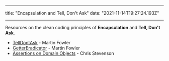
---
title: "Encapsulation and Tell, Don't Ask" 
date: "2021-11-14T19:27:24.193Z"

---

Resources on the clean coding principles of **Encapsulation** and **Tell, Don't Ask**.

- [TellDontAsk](https://www.martinfowler.com/bliki/TellDontAsk.html) - Martin Fowler
- [GetterEradicator](https://www.martinfowler.com/bliki/GetterEradicator.html) - Martin Fowler
- [Assertions on Domain Objects](https://web.archive.org/web/20060207044916/http://www.skizz.biz/2006/01/09/assertions-on-domain-objects/) - Chris Stevenson

